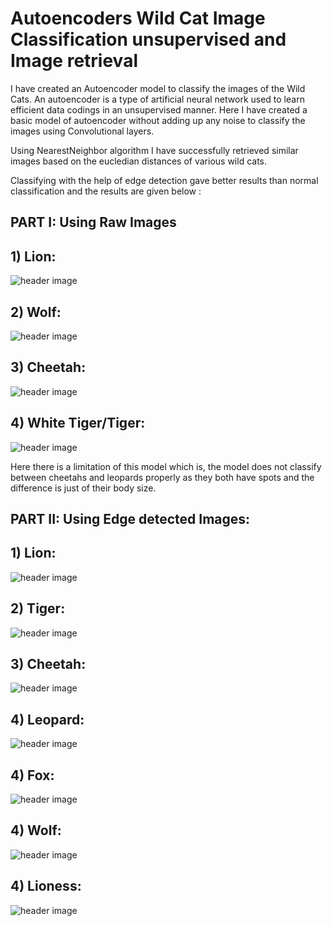 # Autoencoders Wild Cat Image Classification unsupervised and Image retrieval

I have created an Autoencoder model to classify the images of the Wild Cats. An autoencoder is a type of artificial neural network used to learn efficient data codings in an unsupervised manner. Here I have created a basic model of autoencoder without adding up any noise to classify the images using Convolutional layers.

Using NearestNeighbor algorithm I have successfully retrieved similar images based on the eucledian distances of various wild cats.

Classifying with the help of edge detection gave better results than normal classification and the results are given below :

## PART I: Using Raw Images

## 1) Lion: 

![header image](https://github.com/AniketRele/Autoencoders-Wild-Cat-Image-Classification-unsupervised-and-Image-Retrieval/blob/master/Images%20without%20edge/lion.PNG)

## 2) Wolf: 

![header image](https://github.com/AniketRele/Autoencoders-Wild-Cat-Image-Classification-unsupervised-and-Image-Retrieval/blob/master/Images%20without%20edge/wolf.PNG)

## 3) Cheetah: 

![header image](https://github.com/AniketRele/Autoencoders-Wild-Cat-Image-Classification-unsupervised-and-Image-Retrieval/blob/master/Images%20without%20edge/cheetah.PNG)

## 4) White Tiger/Tiger: 

![header image](https://github.com/AniketRele/Autoencoders-Wild-Cat-Image-Classification-unsupervised-and-Image-Retrieval/blob/master/Images%20without%20edge/white_tiger.PNG)

Here there is a limitation of this model which is, the model does not classify between cheetahs and leopards properly as they both have spots and the difference is just of their body size. 

## PART II: Using Edge detected Images:

## 1) Lion: 

![header image](https://github.com/AniketRele/Autoencoders-Wild-Cat-Image-Classification-unsupervised-and-Image-Retrieval/blob/master/Images%20with%20edge/lion%20edge.PNG)

## 2) Tiger: 

![header image](https://github.com/AniketRele/Autoencoders-Wild-Cat-Image-Classification-unsupervised-and-Image-Retrieval/blob/master/Images%20with%20edge/tiger%20edge.PNG)

## 3) Cheetah: 

![header image](https://github.com/AniketRele/Autoencoders-Wild-Cat-Image-Classification-unsupervised-and-Image-Retrieval/blob/master/Images%20with%20edge/cheetah%20edge.PNG)

## 4) Leopard: 

![header image](https://github.com/AniketRele/Autoencoders-Wild-Cat-Image-Classification-unsupervised-and-Image-Retrieval/blob/master/Images%20with%20edge/leopard%20edge.PNG)

## 4) Fox: 

![header image](https://github.com/AniketRele/Autoencoders-Wild-Cat-Image-Classification-unsupervised-and-Image-Retrieval/blob/master/Images%20with%20edge/fox%20edge.PNG)

## 4) Wolf: 

![header image](https://github.com/AniketRele/Autoencoders-Wild-Cat-Image-Classification-unsupervised-and-Image-Retrieval/blob/master/Images%20with%20edge/wolf%20edge.PNG)

## 4) Lioness: 

![header image](https://github.com/AniketRele/Autoencoders-Wild-Cat-Image-Classification-unsupervised-and-Image-Retrieval/blob/master/Images%20with%20edge/lioness%20edge.PNG)
